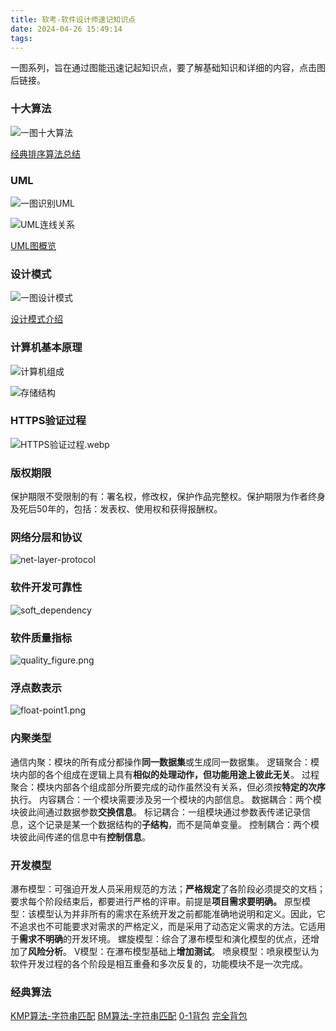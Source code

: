 ```yaml
---
title: 软考-软件设计师速记知识点
date: 2024-04-26 15:49:14
tags:
---
```


一图系列，旨在通过图能迅速记起知识点，要了解基础知识和详细的内容，点击图后链接。

### 十大算法

![一图十大算法](一图十大算法.png)

[经典排序算法总结](https://javaguide.cn/cs-basics/algorithms/10-classical-sorting-algorithms.html)

### UML

![一图识别UML](一图识别UML.png)

![UML连线关系](uml2.png)

[UML图概览](http://www.uml.org.cn/oobject/OObject.asp)

<!--more-->

### 设计模式

![一图设计模式](一图设计模式.png)

[设计模式介绍](https://refactoringguru.cn/design-patterns/catalog)

### 计算机基本原理

![计算机组成](计算机组成.png)

![存储结构](存储结构.png)

### HTTPS验证过程

![HTTPS验证过程.webp](HTTPS验证过程.webp)

### 版权期限

保护期限不受限制的有：署名权，修改权，保护作品完整权。保护期限为作者终身及死后50年的，包括：发表权、使用权和获得报酬权。

### 网络分层和协议

![net-layer-protocol](net-layer-protocol.webp)

### 软件开发可靠性

![soft_dependency](soft_dependency.png)

### 软件质量指标

![quality_figure.png](quality_figure.png)

### 浮点数表示

![float-point1.png](float-point1.png)

### 内聚类型

通信内聚：模块的所有成分都操作**同一数据集**或生成同一数据集。
逻辑聚合：模块内部的各个组成在逻辑上具有**相似的处理动作，但功能用途上彼此无关**。
过程聚合：模块内部各个组成部分所要完成的动作虽然没有关系，但必须按**特定的次序**执行。
内容耦合：一个模块需要涉及另一个模块的内部信息。
数据耦合：两个模块彼此间通过数据参数**交换信息**。
标记耦合：一组模块通过参数表传递记录信息，这个记录是某一个数据结构的**子结构**，而不是简单变量。
控制耦合：两个模块彼此间传递的信息中有**控制信息**。

### 开发模型

瀑布模型：可强迫开发人员采用规范的方法；**严格规定**了各阶段必须提交的文档；要求每个阶段结束后，都要进行严格的评审。前提是**项目需求要明确。**
原型模型：该模型认为并非所有的需求在系统开发之前都能准确地说明和定义。因此，它不追求也不可能要求对需求的严格定义，而是采用了动态定义需求的方法。它适用于**需求不明确**的开发环境。
螺旋模型：综合了瀑布模型和演化模型的优点，还增加了**风险分析**。
V模型：在瀑布模型基础上**增加测试**。
喷泉模型：喷泉模型认为软件开发过程的各个阶段是相互重叠和多次反复的，功能模块不是一次完成。

### 经典算法

[KMP算法-字符串匹配](https://www.ruanyifeng.com/blog/2013/05/Knuth%E2%80%93Morris%E2%80%93Pratt_algorithm.html?20221108102333)
[BM算法-字符串匹配](https://www.ruanyifeng.com/blog/2013/05/boyer-moore_string_search_algorithm.html)
[0-1背包](https://www.hello-algo.com/chapter_dynamic_programming/knapsack_problem/)
[完全背包](https://www.hello-algo.com/chapter_dynamic_programming/unbounded_knapsack_problem/)
